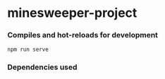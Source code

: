 # minesweeper-project

### Compiles and hot-reloads for development
```
npm run serve
```

### Dependencies used

[VueJS(JavaScript Framework)]: https://vuejs.org/v2/guide/

[VueJS repo]: https://github.com/vuejs/vue
